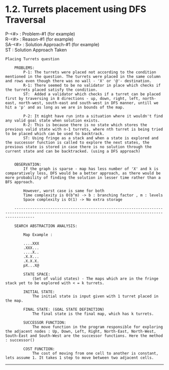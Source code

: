 # 1.2. Turrets placement using DFS Traversal

P-<#> : Problem-#1 (for example)\
R-<#> : Reason-#1 (for example)\
SA-<#> : Solution Approach-#1 (for example)\
ST : Solution Approach Taken

    Placing Turrets question

        PROBLEMS:
            P-1: The turrets were placed not according to the condition mentioned in the question. The turrets were placed in the same column and rows even though there was no wall - 'X' or '@'- destination.
            R-1: There seemed to be no validator in place which checks if the turrets placed satisfy the condition.
            ST:  Added a validator which checks if a turret can be placed first by traversing in 8 directions - up, down, right, left, north-east, north-west, south-east and south-west in DFS manner, untill we hit a 'p' and as long as we are in bounds of the map.

            P-2: It might have run into a situation where it wouldn't find any valid goal state when solution exists. 
            R-2: This is because there is no state which stores the previous valid state with n-1 turrets, where nth turret is being tried to be placed which can be used to backtrack.
            ST: Using fringe as a stack and when a state is explored and the successor function is called to explore the next states, the previous state is stored in case there is no solution through the current state and can be backtracked. (using a DFS approach)

        
        OBSERVATION:    
            If the graph is sparse - map has less number of 'X' and k is comparatively less, DFS would be a better approach, as there would be more probability of finding the solution in lesser time rather than a BFS approach.

            However, worst case is same for both
            Time complexity is O(b^m) -> b : branching factor , m : levels 
            Space complexity is O(1) -> No extra storage

        -----------------------------------------------------------------------------------------------------------------------------------------------------

        SEARCH ABSTRACTION ANALYSIS:

            Map Example :

            ....XXX
            .XXX...
            ....X..
            .X.X...
            .X.X.X.
            pX...X@

            STATE SPACE: 
                (Set of valid states) - The maps which are in the fringe stack yet to be explored with < = k turrets.
            
            INITIAL STATE: 
                The initial state is input given with 1 turret placed in the map.

            FINAL STATE: (GOAL STATE DEFINITION)
                The final state is the final map, which has k turrets.

            SUCCESSOR FUNCTION:
                The move function in the program responsible for exploring the adjacent nodes : Up, Down, Left, Right, North-East, North-West, South-East and South-West are the successor functions. Here the method : successor() 

            COST FUNCTION:
                The cost of moving from one cell to another is constant, lets assume 1. It takes 1 step to move between two adjacent cells.

-------------------------------------------------------------------------------------------------------------------------------------------------------------
